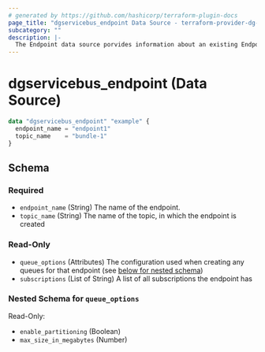 ```yaml
---
# generated by https://github.com/hashicorp/terraform-plugin-docs
page_title: "dgservicebus_endpoint Data Source - terraform-provider-dg-servicebus"
subcategory: ""
description: |-
  The Endpoint data source porvides information about an existing Endpoint.
---
```


# dgservicebus_endpoint (Data Source)



```terraform
data "dgservicebus_endpoint" "example" {
  endpoint_name = "endpoint1"
  topic_name    = "bundle-1"
}
```

<!-- schema generated by tfplugindocs -->
## Schema

### Required

- `endpoint_name` (String) The name of the endpoint.
- `topic_name` (String) The name of the topic, in which the endpoint is created

### Read-Only

- `queue_options` (Attributes) The configuration used when creating any queues for that endpoint (see [below for nested schema](#nestedatt--queue_options))
- `subscriptions` (List of String) A list of all subscriptions the endpoint has

<a id="nestedatt--queue_options"></a>
### Nested Schema for `queue_options`

Read-Only:

- `enable_partitioning` (Boolean)
- `max_size_in_megabytes` (Number)

